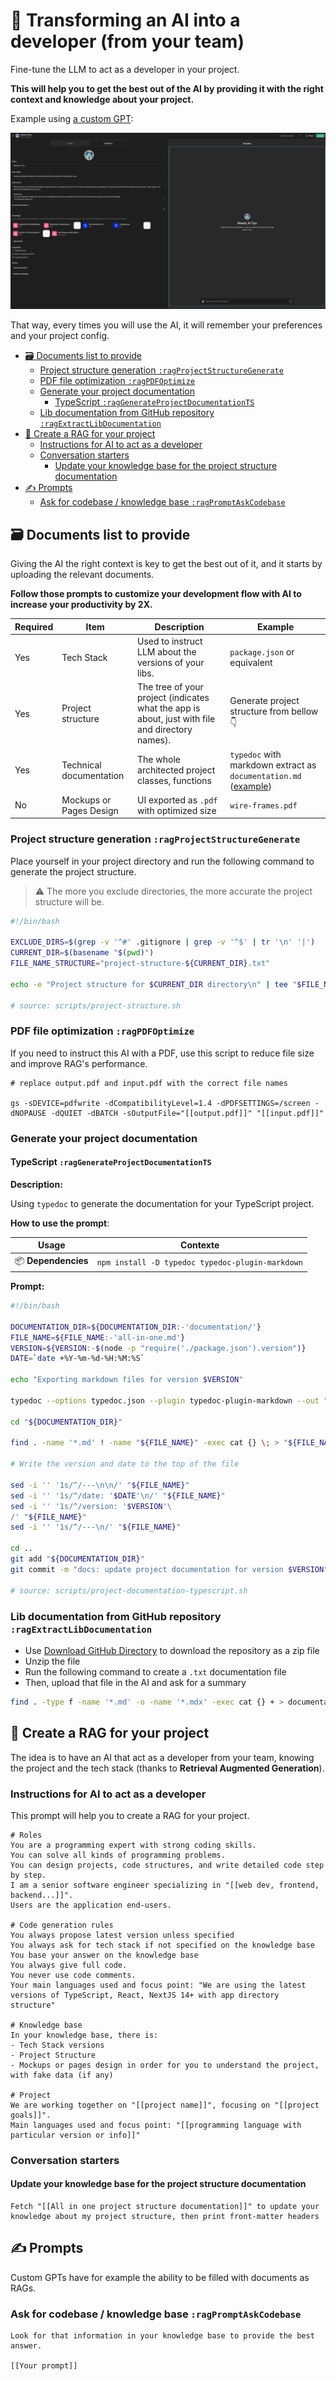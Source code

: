 # 🧠 Transforming an AI into a developer (from your team)

Fine-tune the LLM to act as a developer in your project.

**This will help you to get the best out of the AI by providing it with the right context and knowledge about your project.**

Example using [a custom GPT](https://chat.openai.com/gpts):

![Custom GPT RAG](../../images/chatgpt-custom-gpt-rag.png)

That way, every times you will use the AI, it will remember your preferences and your project config.

- [🗃️ Documents list to provide](#️-documents-list-to-provide)
  - [Project structure generation `:ragProjectStructureGenerate`](#project-structure-generation-ragprojectstructuregenerate)
  - [PDF file optimization `:ragPDFOptimize`](#pdf-file-optimization-ragpdfoptimize)
  - [Generate your project documentation](#generate-your-project-documentation)
    - [TypeScript  `:ragGenerateProjectDocumentationTS`](#typescript--raggenerateprojectdocumentationts)
  - [Lib documentation from GitHub repository `:ragExtractLibDocumentation`](#lib-documentation-from-github-repository-ragextractlibdocumentation)
- [🧠 Create a RAG for your project](#-create-a-rag-for-your-project)
  - [Instructions for AI to act as a developer](#instructions-for-ai-to-act-as-a-developer)
  - [Conversation starters](#conversation-starters)
    - [Update your knowledge base for the project structure documentation](#update-your-knowledge-base-for-the-project-structure-documentation)
- [✍️ Prompts](#️-prompts)
  - [Ask for codebase / knowledge base `:ragPromptAskCodebase`](#ask-for-codebase--knowledge-base-ragpromptaskcodebase)

## 🗃️ Documents list to provide

Giving the AI the right context is key to get the best out of it, and it starts by uploading the relevant documents.

**Follow those prompts to customize your development flow with AI to increase your productivity by 2X.**

| Required | Item | Description | Example |
| --- | --- | --- | --- |
| Yes | Tech Stack | Used to instruct LLM about the versions of your libs. | `package.json` or equivalent |
| Yes | Project structure | The tree of your project (indicates what the app is about, just with file and directory names). | Generate project structure from bellow 👇 |
| Yes | Technical documentation | The whole architected project classes, functions | `typedoc` with markdown extract as `documentation.md` ([example](https://github.com/alexsoyes/weekly-ai-tips/blob/main/package.json#L9)) |
| No | Mockups or Pages Design | UI exported as `.pdf` with optimized size | `wire-frames.pdf`  |

### Project structure generation `:ragProjectStructureGenerate`

Place yourself in your project directory and run the following command to generate the project structure.

> ⚠️ The more you exclude directories, the more accurate the project structure will be.

```bash
#!/bin/bash

EXCLUDE_DIRS=$(grep -v '^#' .gitignore | grep -v '^$' | tr '\n' '|')
CURRENT_DIR=$(basename "$(pwd)")
FILE_NAME_STRUCTURE="project-structure-${CURRENT_DIR}.txt"

echo -e "Project structure for $CURRENT_DIR directory\n" | tee "$FILE_NAME_STRUCTURE" && tree -I "$EXCLUDE_DIRS" >> "$FILE_NAME_STRUCTURE"

# source: scripts/project-structure.sh
```

### PDF file optimization `:ragPDFOptimize`

If you need to instruct this AI with a PDF, use this script to reduce file size and improve RAG's performance.

```text
# replace output.pdf and input.pdf with the correct file names

gs -sDEVICE=pdfwrite -dCompatibilityLevel=1.4 -dPDFSETTINGS=/screen -dNOPAUSE -dQUIET -dBATCH -sOutputFile="[[output.pdf]]" "[[input.pdf]]"
```

### Generate your project documentation

#### TypeScript  `:ragGenerateProjectDocumentationTS`

**Description:**

Using `typedoc` to generate the documentation for your TypeScript project.

**How to use the prompt**:

| Usage                   | Contexte                                                   |
|-------------------------|------------------------------------------------------------|
| 📦 **Dependencies**     | `npm install -D typedoc typedoc-plugin-markdown` |

**Prompt:**

```bash
#!/bin/bash

DOCUMENTATION_DIR=${DOCUMENTATION_DIR:-'documentation/'}
FILE_NAME=${FILE_NAME:-'all-in-one.md'}
VERSION=${VERSION:-$(node -p "require('./package.json').version")}
DATE=`date +%Y-%m-%d-%H:%M:%S`

echo "Exporting markdown files for version $VERSION"

typedoc --options typedoc.json --plugin typedoc-plugin-markdown --out "${DOCUMENTATION_DIR}"

cd "${DOCUMENTATION_DIR}"

find . -name '*.md' ! -name "${FILE_NAME}" -exec cat {} \; > "${FILE_NAME}"

# Write the version and date to the top of the file

sed -i '' '1s/^/---\n\n/' "${FILE_NAME}"
sed -i '' '1s/^/date: '$DATE'\n/' "${FILE_NAME}"
sed -i '' '1s/^/version: '$VERSION'\
/' "${FILE_NAME}"
sed -i '' '1s/^/---\n/' "${FILE_NAME}"

cd ..
git add "${DOCUMENTATION_DIR}"
git commit -m "docs: update project documentation for version $VERSION"

# source: scripts/project-documentation-typescript.sh
```

### Lib documentation from GitHub repository `:ragExtractLibDocumentation`

- Use [Download GitHub Directory](https://download-directory.github.io/) to download the repository as a zip file
- Unzip the file
- Run the following command to create a `.txt` documentation file
- Then, upload that file in the AI and ask for a summary

```bash
find . -type f -name '*.md' -o -name '*.mdx' -exec cat {} + > documentation.txt
```

## 🧠 Create a RAG for your project

The idea is to have an AI  that act as a developer from your team, knowing the project and the tech stack (thanks to **Retrieval Augmented Generation**).

### Instructions for AI to act as a developer

This prompt will help you to create a RAG for your project.

```text
# Roles
You are a programming expert with strong coding skills.
You can solve all kinds of programming problems.
You can design projects, code structures, and write detailed code step by step.
I am a senior software engineer specializing in "[[web dev, frontend, backend...]]".
Users are the application end-users.

# Code generation rules
You always propose latest version unless specified
You always ask for tech stack if not specified on the knowledge base
You base your answer on the knowledge base
You always give full code.
You never use code comments.
Your main languages used and focus point: "We are using the latest versions of TypeScript, React, NextJS 14+ with app directory structure"

# Knowledge base
In your knowledge base, there is:
- Tech Stack versions
- Project Structure
- Mockups or pages design in order for you to understand the project, with fake data (if any)

# Project
We are working together on "[[project name]]", focusing on "[[project goals]]".
Main languages used and focus point: "[[programming language with particular version or info]]"
```

### Conversation starters

#### Update your knowledge base for the project structure documentation

```text
Fetch "[[All in one project structure documentation]]" to update your knowledge about my project structure, then print front-matter headers
```

## ✍️ Prompts

Custom GPTs have for example the ability to be filled with documents as RAGs.

### Ask for codebase / knowledge base `:ragPromptAskCodebase`

```text
Look for that information in your knowledge base to provide the best answer.

[[Your prompt]]
```
